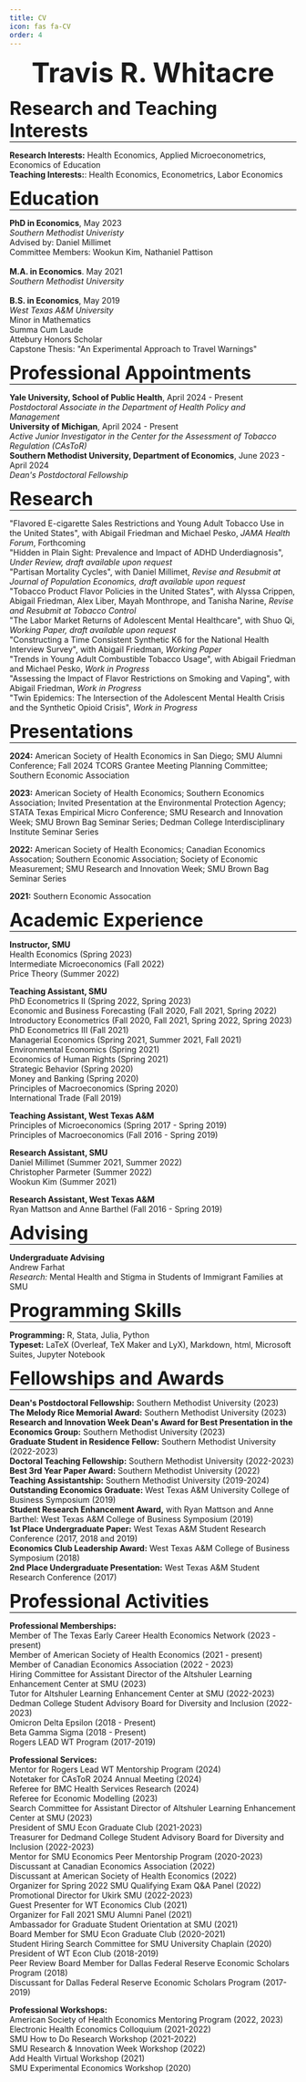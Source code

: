 ```yaml
---
title: CV
icon: fas fa-CV
order: 4
---
```

 
<font size="12"><p style="text-align: center;"><b>Travis R. Whitacre</b></p></font> 

<font size="6"><p style="border-bottom:1px solid black;"><b>Research and Teaching Interests</b></p></font>
  <b>Research Interests:</b> Health Economics, Applied Microeconometrics, Economics of Education<br>
  <b>Teaching Interests:</b>: Health Economics, Econometrics, Labor Economics
 
<font size="6"><p style="border-bottom:1px solid black;"><b>Education</b></p></font> 
<b>PhD in Economics</b>, May 2023 <br> 
<i>Southern Methodist Univeristy</i> <br>
Advised by: Daniel Millimet <br>
Committee Members: Wookun Kim, Nathaniel Pattison <br>
<br>
<b>M.A. in Economics</b>. May 2021 <br>
<i>Southern Methodist University</i> <br>
<br>
<b>B.S. in Economics</b>, May 2019 <br>
<i>West Texas A&M University</i> <br>
Minor in Mathematics <br> Summa Cum Laude <br> Attebury Honors Scholar <br> Capstone Thesis: "An Experimental Approach to Travel Warnings"<br>

<font size="6"><p style="border-bottom:1px solid black;"><b>Professional Appointments</b></p></font> 
**Yale University, School of Public Health**, April 2024 - Present <br>
_Postdoctoral Associate in the Department of Health Policy and Management_ <br>
**University of Michigan**, April 2024 - Present <br>
_Active Junior Investigator in the Center for the Assessment of Tobacco Regulation (CAsToR)_ <br>
<b>Southern Methodist University, Department of Economics</b>, June 2023 - April 2024 <br>
<i>Dean's Postdoctoral Fellowship</i> <br>
 
<font size="6"><p style="border-bottom:1px solid black;"><b>Research</b></p></font>
"Flavored E-cigarette Sales Restrictions and Young Adult Tobacco Use in the United States", with Abigail Friedman and Michael Pesko, _JAMA Health Forum_, Forthcoming <br>
"Hidden in Plain Sight: Prevalence and Impact of ADHD Underdiagnosis", <i>Under Review, draft available upon request</i> <br>
"Partisan Mortality Cycles", with Daniel Millimet, <i>Revise and Resubmit at Journal of Population Economics, draft available upon request</i> <br>
"Tobacco Product Flavor Policies in the United States", with Alyssa Crippen, Abigail Friedman, Alex Liber, Mayah Monthrope, and Tanisha Narine, _Revise and Resubmit at Tobacco Control_ <br>
"The Labor Market Returns of Adolescent Mental Healthcare", with Shuo Qi, <i>Working Paper, draft available upon request</i> <br>
"Constructing a Time Consistent Synthetic K6 for the National Health Interview Survey", with Abigail Friedman, _Working Paper_ <br>
"Trends in Young Adult Combustible Tobacco Usage", with Abigail Friedman and Michael Pesko, _Work in Progress_ <br>
"Assessing the Impact of Flavor Restrictions on Smoking and Vaping", with Abigail Friedman, _Work in Progress_ <br>
"Twin Epidemics: The Intersection of the Adolescent Mental Health Crisis and the Synthetic Opioid Crisis", <i>Work in Progress</i> <br>

<font size="6"><p style="border-bottom:1px solid black;"><b>Presentations</b></p></font>
**2024:** American Society of Health Economics in San Diego; SMU Alumni Conference; Fall 2024 TCORS Grantee Meeting Planning Committee; Southern Economic Association <br>

**2023:** American Society of Health Economics; Southern Economics Association; Invited Presentation at the Environmental Protection Agency; STATA Texas Empirical Micro Conference; SMU Research and Innovation Week; SMU Brown Bag Seminar Series; Dedman College Interdisciplinary Institute Seminar Series <br>

**2022:** American Society of Health Economics; Canadian Economics Assocation; Southern Economic Association; Society of Economic Measurement; SMU Research and Innovation Week; SMU Brown Bag Seminar Series <br>

**2021:** Southern Economic Assocation <br>

<font size="6"><p style="border-bottom:1px solid black;"><b>Academic Experience</b></p></font>
<b>Instructor, SMU</b> <br>
Health Economics (Spring 2023) <br>
Intermediate Microeconomics (Fall 2022) <br>
Price Theory (Summer 2022) <br>

<b>Teaching Assistant, SMU</b> <br>
PhD Econometrics II (Spring 2022, Spring 2023) <br> 
Economic and Business Forecasting (Fall 2020, Fall 2021, Spring 2022) <br>
Introductory Econometrics (Fall 2020, Fall 2021, Spring 2022, Spring 2023) <br>
PhD Econometrics III (Fall 2021) <br>
Managerial Economics (Spring 2021, Summer 2021, Fall 2021)  <br>
Environmental Economics (Spring 2021) <br>
Economics of Human Rights (Spring 2021) <br>
Strategic Behavior (Spring 2020) <br>
Money and Banking (Spring 2020) <br>
Principles of Macroeconomics (Spring 2020) <br>
International Trade (Fall 2019) <br>

<b>Teaching Assistant, West Texas A&M</b> <br>
Principles of Microeconomics (Spring 2017 - Spring 2019) <br>
Principles of Macroeconomics (Fall 2016 - Spring 2019) <br>

<b>Research Assistant, SMU</b> <br>
Daniel Millimet (Summer 2021, Summer 2022) <br>
Christopher Parmeter (Summer 2022) <br>
Wookun Kim (Summer 2021) <br>

<b>Research Assistant, West Texas A&M</b> <br>
Ryan Mattson and Anne Barthel (Fall 2016 - Spring 2019)

<font size="6"><p style="border-bottom:1px solid black;"><b>Advising</b></p></font>
<b>Undergraduate Advising</b> <br>
Andrew Farhat <br>
<i>Research:</i> Mental Health and Stigma in Students of Immigrant Families at SMU <br>


<font size="6"><p style="border-bottom:1px solid black;"><b>Programming Skills</b></p></font>
<b>Programming:</b> R, Stata, Julia, Python <br>
<b>Typeset:</b> LaTeX (Overleaf, TeX Maker and LyX), Markdown, html, Microsoft Suites, Jupyter Notebook <br>

<font size="6"><p style="border-bottom:1px solid black;"><b>Fellowships and Awards</b></p></font>
<b>Dean's Postdoctoral Fellowship:</b> Southern Methodist University (2023) <br>
<b>The Melody Rice Memorial Award:</b> Southern Methodist University (2023) <br>
<b>Research and Innovation Week Dean's Award for Best Presentation in the Economics Group:</b> Southern Methodist University (2023) <br>
<b>Graduate Student in Residence Fellow:</b> Southern Methodist University (2022-2023) <br>
<b>Doctoral Teaching Fellowship:</b> Southern Methodist University (2022-2023) <br>
<b>Best 3rd Year Paper Award:</b> Southern Methodist University (2022) <br>
<b>Teaching Assistantship:</b> Southern Methodist University (2019-2024) <br>
<b>Outstanding Economics Graduate:</b> West Texas A&M University College of Business Symposium (2019) <br>
<b>Student Research Enhancement Award,</b> with Ryan Mattson and Anne Barthel: West Texas A&M College of Business Symposium (2019) <br>
<b>1st Place Undergraduate Paper:</b> West Texas A&M Student Research Conference (2017, 2018 and 2019) <br>
<b>Economics Club Leadership Award:</b> West Texas A&M College of Business Symposium (2018) <br>
<b>2nd Place Undergraduate Presentation:</b> West Texas A&M Student Research Conference (2017) <be>

<font size="6"><p style="border-bottom:1px solid black;"><b>Professional Activities</b></p></font>
<b>Professional Memberships:</b> <br>
Member of The Texas Early Career Health Economics Network (2023 - present) <br>
Member of American Society of Health Economics (2021 - present) <br>
Member of Canadian Economics Association (2022 - 2023) <br>
Hiring Committee for Assistant Director of the Altshuler Learning Enhancement Center at SMU (2023) <br>
Tutor for Altshuler Learning Enhancement Center at SMU (2022-2023) <br>
Dedman College Student Advisory Board for Diversity and Inclusion (2022-2023) <br>
Omicron Delta Epsilon (2018 - Present) <br>
Beta Gamma Sigma (2018 - Present) <br>
Rogers LEAD WT Program (2017-2019) <br>

<b>Professional Services:</b> <br>
Mentor for Rogers Lead WT Mentorship Program (2024) <br>
Notetaker for CAsToR 2024 Annual Meeting (2024) <br>
Referee for BMC Health Services Research (2024) <br>
Referee for Economic Modelling (2023) <br>
Search Committee for Assistant Director of Altshuler Learning Enhancement Center at SMU (2023) <br>
President of SMU Econ Graduate Club (2021-2023) <br>
Treasurer for Dedmand College Student Advisory Board for Diversity and Inclusion (2022-2023) <br>
Mentor for SMU Economics Peer Mentorship Program (2020-2023) <br>
Discussant at Canadian Economics Association (2022) <br>
Discussant at American Society of Health Economics (2022) <br>
Organizer for Spring 2022 SMU Qualifying Exam Q&A Panel (2022) <br>
Promotional Director for Ukirk SMU (2022-2023) <br>
Guest Presenter for WT Economics Club (2021) <br>
Organizer for Fall 2021 SMU Alumni Panel (2021) <br>
Ambassador for Graduate Student Orientation at SMU (2021) <br>
Board Member for SMU Econ Graduate Club (2020-2021) <br>
Student Hiring Search Committee for SMU University Chaplain (2020) <br>
President of WT Econ Club (2018-2019) <br>
Peer Review Board Member for Dallas Federal Reserve Economic Scholars Program (2018) <br>
Discussant for Dallas Federal Reserve Economic Scholars Program (2017-2019) <br>

<b>Professional Workshops:</b> <br>
American Society of Health Economics Mentoring Program (2022, 2023) <br>
Electronic Health Economics Colloquium (2021-2022) <br>
SMU How to Do Research Workshop (2021-2022) <br>
SMU Research & Innovation Week Workshop (2022) <br>
Add Health Virtual Workshop (2021) <br>
SMU Experimental Economics Workshop (2020) <br>
